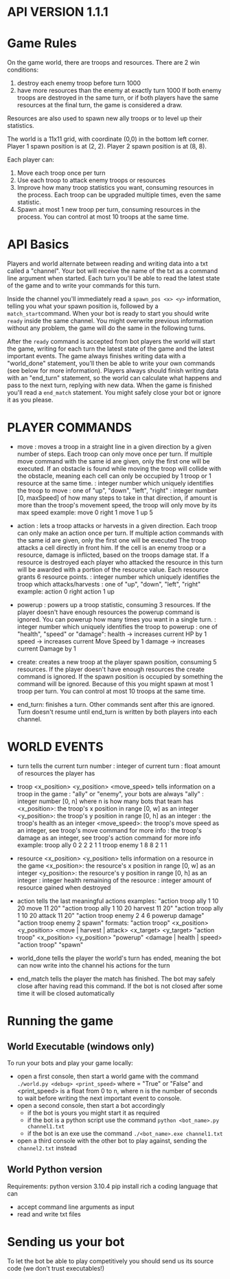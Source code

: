 # API VERSION 1.1.1


# Game Rules
On the game world, there are troops and resources.
There are 2 win conditions:
1. destroy each enemy troop before turn 1000
2. have more resources than the enemy at exactly turn 1000
If both enemy troops are destroyed in the same turn, or if both players have the same resources at the final turn, the game is considered a draw.

Resources are also used to spawn new ally troops or to level up their statistics.

The world is a 11x11 grid, with coordinate (0,0) in the bottom left corner.
Player 1 spawn position is at (2, 2).
Player 2 spawn position is at (8, 8).

Each player can:
1. Move each troop once per turn
2. Use each troop to attack enemy troops or resources
3. Improve how many troop statistics you want, consuming resources in the process. Each troop can be upgraded multiple times, even the same statistic.
4. Spawn at most 1 new troop per turn, consuming resources in the process. You can control at most 10 troops at the same time.


# API Basics
Players and world alternate between reading and writing data into a txt called a "channel".
Your bot will receive the name of the txt as a command line argument when started.
Each turn you'll be able to read the latest state of the game and to write your commands for this turn.

Inside the channel you'll immediately read a `spawn_pos <x> <y>` information, telling you what your spawn position is, followed by a `match_start`command.
When your bot is ready to start you should write `ready` inside the same channel. You might overwrite previous information without any problem, the game will do the same in the following turns.

After the `ready` command is accepted from bot players the world will start the game, writing for each turn the latest state of the game and the latest important events.
The game always finishes writing data with a "world_done" statement, you'll then be able to write your own commands (see below for more information).
Players always should finish writing data with an "end_turn" statement, so the world can calculate what happens and pass to the next turn, replying with new data.
When the game is finished you'll read a `end_match` statement. You might safely close your bot or ignore it as you please.


# PLAYER COMMANDS
- move <troopID> <direction> <amount>:
    moves a troop in a straight line in a given direction by a given number of steps. Each troop can only move once per turn. If multiple move command with the same id are given, only the first one will be executed. If an obstacle is found while moving the troop will collide with the obstacle, meaning each cell can only be occupied by 1 troop or 1 resource at the same time.
    <troopID>: integer number which uniquely identifies the troop to move
    <direction>: one of "up", "down", "left", "right"
    <amount>: integer number [0, maxSpeed] of how many steps to take in that direction, if amount is more than the troop's movement speed, the troop will only move by its max speed
    example:
        move 0 right 1
        move 1 up 5

- action <troopID> <direction>:
    lets a troop attacks or harvests in a given direction. Each troop can only make an action once per turn. If multiple action commands with the same id are given, only the first one will be executed
    The troop attacks a cell directly in front him. If the cell is an enemy troop or a resource, damage is inflicted, based on the troops damage stat. If a resource is destroyed each player who attacked the resource in this turn will be awarded with a portion of the resource value. Each resource grants 6 resource points.
    <troopID>: integer number which uniquely identifies the troop which attacks/harvests
    <direction>: one of "up", "down", "left", "right"
    example:
        action 0 right
        action 1 up

- powerup <troopID> <powerID>:
    powers up a troop statistic, consuming 3 resources. If the player doesn't have enough resources the powerup command is ignored. You can powerup how many times you want in a single turn.
    <troopID>: integer number which uniquely identifies the troop to powerup
    <powerID>: one of "health", "speed" or "damage":
        health -> increases current HP by 1
        speed  -> increases current Move Speed by 1
        damage -> increases current Damage by 1

- create:
    creates a new troop at the player spawn position, consuming 5 resources. If the player doesn't have enough resources the create command is ignored. If the spawn position is occupied by something the command will be ignored. Because of this you might spawn at most 1 troop per turn. You can control at most 10 troops at the same time.

- end_turn:
    finishes a turn. Other commands sent after this are ignored. Turn doesn't resume until end_turn is written by both players into each channel.


# WORLD EVENTS
- turn <n> <resources>
    tells the current turn number
    <n>: integer of current turn
    <resources>: float amount of resources the player has

- troop <team> <botID> <x_position> <y_position> <health> <move_speed> <damage>
    tells information on a troop in the game
    <team>: "ally" or "enemy", your bots are always "ally"
    <botID>: integer number [0, n] where n is how many bots that team has
    <x_position>: the troop's x position in range [0, w] as an integer
    <y_position>: the troop's y position in range [0, h] as an integer
    <health>: the troop's health as an integer
    <move_speed>: the troop's move speed as an integer, see troop's move command for more info
    <damage>: the troop's damage as an integer, see troop's action command for more info
    example:
        troop ally 0 2 2 2 1 1
        troop enemy 1 8 8 2 1 1
    
- resource <x_position> <y_position> <health> <gain>
    tells information on a resource in the game
    <x_position>: the resource's x position in range [0, w] as an integer
    <y_position>: the resource's y position in range [0, h] as an integer
    <health>: integer health remaining of the resource
    <gain>: integer amount of resource gained when destroyed

- action <action>
    tells the last meaningful actions
    examples:
        "action troop ally 1 10 20 move 11 20"
        "action troop ally 1 10 20 harvest 11 20"
        "action troop ally 1 10 20 attack 11 20"
        "action troop enemy 2 4 6 powerup damage"
        "action troop enemy 2 spawn"
    formats:
        "action troop" <team> <troopID> <x_position> <y_position> <move | harvest | attack> <x_target> <y_target>
        "action troop" <team> <troopID> <x_position> <y_position> "powerup" <damage | health | speed>
        "action troop" <team> <troopID> "spawn"

- world_done
    tells the player the world's turn has ended, meaning the bot can now write into the channel his actions for the turn

- end_match
    tells the player the match has finished. The bot may safely close after having read this command. If the bot is not closed after some time it will be closed automatically


# Running the game
## World Executable (windows only)
To run your bots and play your game locally:
- open a first console, then start a world game with the command `./world.py <debug> <print_speed>` where <debug> = "True" or "False" and <print_speed> is a float from 0 to n, where n is the number of seconds to wait before writing the next important event to console.
- open a second console, then start a bot accordingly
  - if the bot is yours you might start it as required
  - if the bot is a python script use the command `python <bot_name>.py channel1.txt`
  - if the bot is an exe use the command `./<bot_name>.exe channel1.txt`
- open a third console with the other bot to play against, sending the `channel2.txt` instead


## World Python version
Requirements:
python version 3.10.4
pip install rich
a coding language that can
- accept command line arguments as input
- read and write txt files


# Sending us your bot
To let the bot be able to play competitively you should send us its source code (we don't trust executables!)
